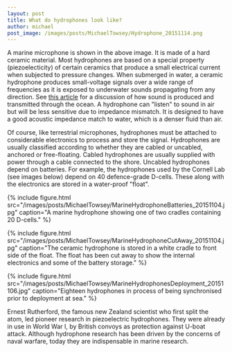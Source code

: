 ```yaml
---
layout: post
title: What do hydrophones look like?
author: michael
post_image: /images/posts/MichaelTowsey/Hydrophone_20151114.png
---
```


A marine microphone is shown in the above image. It is made of a hard ceramic material. 
Most hydrophones are based on a special property (piezoelecticity) of certain ceramics that produce a small 
electrical current when subjected to pressure changes. When submerged in water, a ceramic hydrophone produces 
small-voltage signals over a wide range of frequencies as it is exposed to underwater sounds propagating from any 
direction. See [this article](http://oceanexplorer.noaa.gov/explorations/sound01/background/acoustics/acoustics.html)
for a discussion of how sound is produced and transmitted through the ocean. A hydrophone can "listen" to sound in air
but will be less sensitive due to impedance mismatch. 
It is designed to have a good acoustic impedance match to water, which is a denser fluid than air. 

Of course, like terrestrial microphones, hydrophones must be attached to considerable electronics to process 
and store the signal. Hydrophones are usually classified according to whether they are cabled or uncabled, 
anchored or free-floating. Cabled hydrophones are usually supplied with power through a cable connected to the shore. 
Uncabled hydrophones depend on batteries. For example, the hydrophones used by the Cornell Lab (see images below) 
depend on 40 defence-grade D-cells. These along with the electronics are stored in a water-proof "float".

{% include figure.html src="/images/posts/MichaelTowsey/MarineHydrophoneBatteries_20151104.jpg" caption="A marine hydrophone showing one of two cradles containing 20 D-cells." %}

{% include figure.html src="/images/posts/MichaelTowsey/MarineHydrophoneCutAway_20151104.jpg" caption="The ceramic hydrophone is stored in a white cradle to front side of the float. The float has been cut away to show the internal electronics and some of the battery storage." %}

{% include figure.html src="/images/posts/MichaelTowsey/MarineHydrophonesDeployment_20151106.jpg" caption="Eighteen hydrophones in process of being synchronised prior to deployment at sea." %}

Ernest Rutherford, the famous new Zealand scientist who first split the atom, led pioneer research in 
piezoelectric hydrophones. They were already in use in World War I, by British convoys as protection against 
U-boat attack. Although hydrophone research has been driven by the concerns of naval warfare, 
today they are indispensable in marine research.
